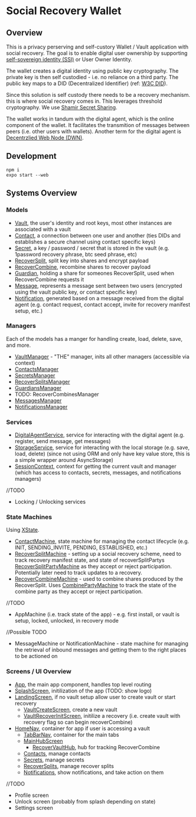 # Social Recovery Wallet

## Overview

This is a privacy perserving and self-custory Wallet / Vault application with social recovery. The goal is to enable digital user ownership by supporting [self-sovereign identity (SSI)](https://en.wikipedia.org/wiki/Self-sovereign_identity) or User Owner Identity.

The wallet creates a digital identity using public key cryptography. The private key is then self custodied - i.e. no reliance on a third party.
The public key maps to a DID (Decentralized Identifier) (ref: [W3C DID](https://www.w3.org/TR/did-core/)).

Since this solution is self custody there needs to be a recovery mechanism. this is where social recovery comes in. This leverages threshold cryptography. We use [Shamir Secret Sharing](https://en.wikipedia.org/wiki/Shamir%27s_secret_sharing).

The wallet works in tandum with the digital agent, which is the online component of the wallet.
It facilitates the transmition of messages between peers (i.e. other users with wallets).
Another term for the digital agent is [Decentrzlied Web Node (DWN)](https://identity.foundation/decentralized-web-node/spec/).

## Development

```
npm i
expo start --web
```

## Systems Overview

### Models

- [Vault](./models/Vault.ts), the user's identity and root keys, most other instances are associated with a vault
- [Contact](./models/Contact.ts), a connection between one user and another (ties DIDs and establishes a secure channel using contact specific keys)
- [Secret](./models/Secret.ts), a key / password / secret that is stored in the vault (e.g. 1password recovery phrase, btc seed phrase, etc)
- [RecoverSplit](./models/RecoverSplit.ts), split key into shares and encrypt payload
- [RecoverCombine](./models/RecoverCombine.ts), recombine shares to recover payload
- [Guardian](./models/Guardian.ts), holding a share for someones RecoverSplit, used when RecoverCombine requests it
- [Message](./models/Message.ts), represents a message sent between two users (encrypted using the vault public key, or contact specific key)
- [Notification](./models/Notification.ts), generated based on a message received from the digital agent (e.g. contact request, contact accept, invite for recovery manifest setup, etc.)

### Managers

Each of the models has a manger for handling create, load, delete, save, and more.

- [VaultManager](./managers/VaultManager.ts) - "THE" manager, inits all other managers (accessible via context)
- [ContactsManager](./managers/ContactsManager.ts)
- [SecretsManager](./managers/SecretsManager.ts)
- [RecoverSplitsManager](./managers/RecoverSplitsManager.ts)
- [GuardiansManager](./managers/GuardiansManager.ts)
- TODO: RecoverCombinesManager
- [MessagesManager](./managers/MessagesManager.ts)
- [NotificationsManager](./managers/NotificationsManager.ts)

### Services

- [DigitalAgentService](./services/DigitalAgentService.ts), service for interacting with the digital agent (e.g. register, send message, get messages)
- [StorageService](./services/StorageService.ts), service for interacting with the local storage (e.g. save, load, delete) (since not using ORM and only have key value store, this is a simple wrapper around AsyncStorage)
- [SessionContext](./contexts/SessionContext.tsx), context for getting the current vault and manager
  (which has access to contacts, secrets, messages, and notifications managers)

//TODO

- Locking / Unlocking services

### State Machines

Using [XState](https://xstate.js.org/docs/guides/introduction-to-state-machines-and-statecharts/#states).

- [ContactMachine](./machines/ContactMachine.ts), state machine for managing the contact lifecycle (e.g. INIT, SENDING_INVITE, PENDING, ESTABLISHED, etc.)
- [RecoverSplitMachine](./machines/RecoverSplitMachine.ts) - setting up a social recovery scheme, need to track recovery manifest state, and state of recoverSplitPartys [RecoverSplitPartyMachine](./machines/RecoverSplitPartyMachine.ts) as they accept or reject participation. Potentially later need to track updates to a recovery.
- [RecoverCombineMachine](./machines/RecoverCombineMachine.ts) - used to combine shares produced by the RecoverSplit. Uses [CombinePartyMachine](./machines/CombinePartyMachine.ts) to track the state of the combine party as they accept or reject participation.

//TODO
- AppMachine (i.e. track state of the app) - e.g. first install, or vault is setup, locked, unlocked, in recovery mode

//Possible TODO

- MessageMachine or NotificationMachine - state machine for managing the retrieval of inbound messages and getting them to the right places to be actioned on

### Screens / UI Overview

- [App](./App.js), the main app component, handles top level routing
- [SplashScreen](./screens/Start/SplashScreen.js), initilization of the app (TODO: show logo)
- [LandingScreen](./screens/Start/LandingScreen.js), if no vault setup allow user to create vault or start recovery
  - [VaultCreateScreen](./screens/Start/VaultCreateScreen.tsx), create a new vault
  - [VaultRecoverInitScreen](./screens/RecoverVault/RecoverInitScreen.tsx), initilize a recovery (i.e. create vault with recovery flag so can begin recoverCombine)
- [HomeNav](./screens/HomeNav.js), container for app if user is accessing a vault
  - [TabBarNav](./screens/TabNavBar.js), container for the main tabs
  - [MainHubScreen](./screens/MainHubScreen.tsx)
    - [RecoverVaultHub](./screens/RecoverVault/RecoverVaultHub.tsx), hub for tracking RecoverCombine
  - [Contacts](./screens/Contacts/index.js), manage contacts
  - [Secrets](./screens/Secrets/index.js), manage secrets
  - [RecoverSplits](./screens/RecoverSplits/index.js), manage recover splits
  - [Notifications](./screens/NotificationsListScreen.tsx), show notifications, and take action on them


//TODO

- Profile screen
- Unlock screen (probably from splash depending on state)
- Settings screen
